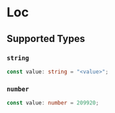 # Loc


## Supported Types

### `string`

```typescript
const value: string = "<value>";
```

### `number`

```typescript
const value: number = 209920;
```

